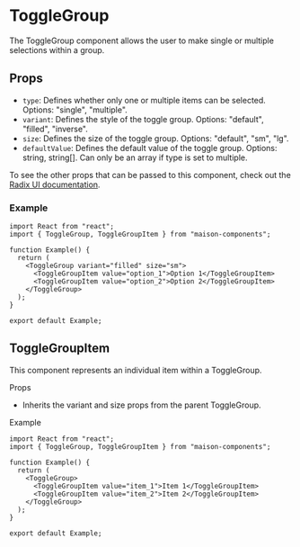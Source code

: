 # ToggleGroup

The ToggleGroup component allows the user to make single or multiple selections within a group.

## Props

- `type`: Defines whether only one or multiple items can be selected. Options: "single", "multiple".
- `variant`: Defines the style of the toggle group. Options: "default", "filled", "inverse".
- `size`: Defines the size of the toggle group. Options: "default", "sm", "lg".
- `defaultValue`: Defines the default value of the toggle group. Options: string, string[]. Can only be an array if type is set to multiple.

To see the other props that can be passed to this component, check out the [Radix UI documentation](https://www.radix-ui.com/docs/primitives/components/toggle-group).

### Example

```tsx
import React from "react";
import { ToggleGroup, ToggleGroupItem } from "maison-components";

function Example() {
  return (
    <ToggleGroup variant="filled" size="sm">
      <ToggleGroupItem value="option_1">Option 1</ToggleGroupItem>
      <ToggleGroupItem value="option_2">Option 2</ToggleGroupItem>
    </ToggleGroup>
  );
}

export default Example;
```

## ToggleGroupItem

This component represents an individual item within a ToggleGroup.

Props

- Inherits the variant and size props from the parent ToggleGroup.

Example

```tsx
import React from "react";
import { ToggleGroup, ToggleGroupItem } from "maison-components";

function Example() {
  return (
    <ToggleGroup>
      <ToggleGroupItem value="item_1">Item 1</ToggleGroupItem>
      <ToggleGroupItem value="item_2">Item 2</ToggleGroupItem>
    </ToggleGroup>
  );
}

export default Example;
```
